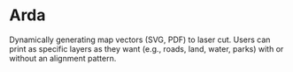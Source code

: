# Arda

Dynamically generating map vectors (SVG, PDF) to laser cut. Users can print as specific layers as they want (e.g., roads, land, water, parks) with or without an alignment pattern.